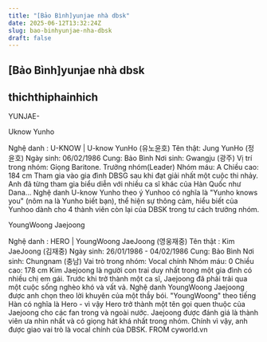 ```yaml
---
title: "[Bảo Bình]yunjae nhà dbsk"
date: 2025-06-12T13:32:24Z
slug: bao-binhyunjae-nha-dbsk
draft: false
---
```


## [Bảo Bình]yunjae nhà dbsk

## thichthiphainhich

YUNJAE-

Uknow Yunho
 
 

Nghệ danh : U-KNOW | U-know YunHo (유노윤호)
Tên thật: Jung YunHo (정윤호)
Ngày sinh: 06/02/1986               Cung: Bảo Bình
Nơi sinh: Gwangju (광주)
Vị trí trong nhóm: Giọng Baritone. Trưởng nhóm(Leader)
Nhóm máu: A
Chiều cao: 184 cm
Tham gia vào gia đình DBSG sau khi đạt giải nhất một cuộc thi nhảy. Anh đã từng tham gia biểu diễn với nhiều ca sĩ khác của Hàn Quốc như Dana... Nghệ danh U-know Yunho theo ý Yunhoo có nghĩa là "Yunho knows you" (nôm na là Yunho biết bạn), thể hiện sự thông cảm, hiểu biết của Yunhoo dành cho 4 thành viên còn lại của DBSK trong tư cách trưởng nhóm.
 
 
 
 
YoungWoong Jaejoong

Nghệ danh : HERO | YoungWoong JaeJoong (영웅재중)
Tên thật : Kim JaeJoong (김재중)
Ngày sinh: 26/01/1986 - 04/02/1986                                 Cung: Bảo Bình
Nơi sinh: Chungnam (충남)
Vai trò trong nhóm: Vocal chính
Nhóm máu: 0
Chiều cao: 178 cm
Kim Jaejoong là người con trai duy nhất trong một gia đình có nhiều chị em gái. Trước khi trở thành một ca sĩ, Jaejoong đã phải trải qua một cuộc sống nghèo khó và vất vả. Nghệ danh YoungWoong Jaejoong được anh chọn theo lời khuyên của một thầy bói. "YoungWoong" theo tiếng Hàn có nghĩa là Hero - vì vậy Hero trở thành một tên gọi quen thuộc của Jaejoong cho các fan trong và ngoài nước. Jaejoong được đánh giá là thành viên ưa nhìn nhất và có giọng hát khá nhất trong nhóm. Chính vì vậy, anh được giao vai trò là vocal chính của DBSK.
FROM cyworld.vn